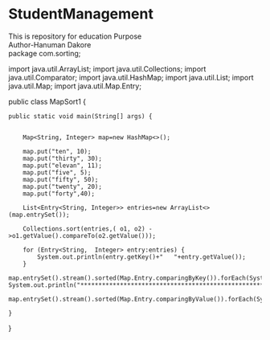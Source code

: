 # StudentManagement
This is repository for education Purpose
<br>
Author-Hanuman Dakore
<br>
package com.sorting;

import java.util.ArrayList;
import java.util.Collections;
import java.util.Comparator;
import java.util.HashMap;
import java.util.List;
import java.util.Map;
import java.util.Map.Entry;

public class MapSort1 {

	
	
	public static void main(String[] args) {
		
		
		Map<String, Integer> map=new HashMap<>();
		
		map.put("ten", 10);
		map.put("thirty", 30);
		map.put("elevan", 11);
		map.put("five", 5);
		map.put("fifty", 50);
		map.put("twenty", 20);
        map.put("forty",40);
		
		List<Entry<String, Integer>> entries=new ArrayList<>(map.entrySet());
		
		Collections.sort(entries,( o1, o2) ->o1.getValue().compareTo(o2.getValue()));
		
		for (Entry<String,  Integer> entry:entries) {
			System.out.println(entry.getKey()+"   "+entry.getValue());
		}
		
	map.entrySet().stream().sorted(Map.Entry.comparingByKey()).forEach(System.out::println);
	System.out.println("******************************************************************");

	map.entrySet().stream().sorted(Map.Entry.comparingByValue()).forEach(System.out::println);
		
	}
}

